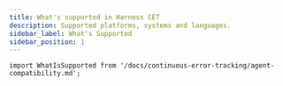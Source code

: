 ```yaml
---
title: What's supported in Harness CET
description: Supported platforms, systems and languages.
sidebar_label: What's Supported
sidebar_position: 1
---
```

```mdx-code-block
import WhatIsSupported from '/docs/continuous-error-tracking/agent-compatibility.md';
```

<WhatIsSupported />